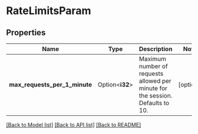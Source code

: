 # RateLimitsParam

## Properties

Name | Type | Description | Notes
------------ | ------------- | ------------- | -------------
**max_requests_per_1_minute** | Option<**i32**> | Maximum number of requests allowed per minute for the session. Defaults to 10. | [optional]

[[Back to Model list]](../README.md#documentation-for-models) [[Back to API list]](../README.md#documentation-for-api-endpoints) [[Back to README]](../README.md)


